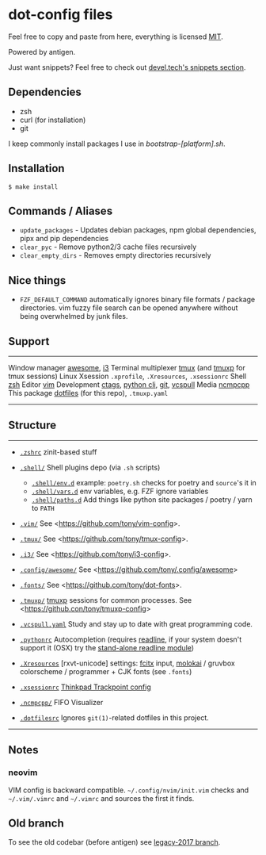 # dot-config files

Feel free to copy and paste from here, everything is licensed [MIT].

Powered by antigen.

Just want snippets? Feel free to check out [devel.tech\'s snippets section].

[mit]: http://opensource.org/licenses/MIT
[devel.tech\'s snippets section]: https://devel.tech/snippets/

## Dependencies

- zsh
- curl (for installation)
- git

I keep commonly install packages I use in _bootstrap-\[platform\].sh_.

## Installation

```{.sh}
$ make install
```

## Commands / Aliases

- `update_packages` - Updates debian packages, npm global dependencies, pipx and pip dependencies
- `clear_pyc` - Remove python2/3 cache files recursively
- `clear_empty_dirs` - Removes empty directories recursively

## Nice things

- `FZF_DEFAULT_COMMAND` automatically ignores binary file formats / package directories. vim fuzzy
  file search can be opened anywhere without being overwhelmed by junk files.

## Support

---

Window manager [awesome], [i3]
Terminal multiplexer [tmux] (and [tmuxp] for tmux sessions)
Linux Xsession `.xprofile`, `.Xresources`, `.xsessionrc`
Shell [zsh]
Editor [vim]
Development [ctags], [python cli], [git], [vcspull]
Media [ncmpcpp]
This package [dotfiles] (for this repo), `.tmuxp.yaml`

---

[awesome]: http://awesome.naquadah.org/
[i3]: http://i3wm.org/
[tmux]: http://tmux.sourceforge.net/
[tmuxp]: https://github.com/tony/tmuxp
[zsh]: http://www.zsh.org/
[vim]: http://www.vim.org/
[ctags]: http://ctags.sourceforge.net/
[python cli]: https://docs.python.org/2/using/cmdline.html
[git]: http://git-scm.com/
[vcspull]: https://github.com/tony/vcspull
[ncmpcpp]: http://ncmpcpp.rybczak.net/
[dotfiles]: https://pypi.org/project/dotfiles/

## Structure

---

- [`.zshrc`](.zshrc) zinit-based stuff
- [`.shell/`](.shell/) Shell plugins depo (via `.sh` scripts)

     - [`.shell/env.d`](.shell/env.d) example: `poetry.sh` checks for poetry and `source`'s it in
     - [`.shell/vars.d`](.shell/env.d) env variables, e.g. FZF ignore variables
     - [`.shell/paths.d`](.shell/paths.d) Add things like python site packages / poetry / yarn to
       `PATH`

- [`.vim/`](.vim/) See \<<https://github.com/tony/vim-config>\>.
- [`.tmux/`](.tmux/) See \<<https://github.com/tony/tmux-config>\>.
- [`.i3/`](.i3) See \<<https://github.com/tony/i3-config>\>.
- [`.config/awesome/`](.config/awesome/) See \<<https://github.com/tony/.config/awesome>\>
- [`.fonts/`](.fonts/) See \<<https://github.com/tony/dot-fonts>\>.
- [`.tmuxp/`](.tmuxp/) [tmuxp] sessions for common processes. See \<<https://github.con/tony/tmuxp-config>\>
- [`.vcspull.yaml`](.vcspull.yaml) Study and stay up to date with great programming code.
- [`.pythonrc`](.pythonrc) Autocompletion (requires [readline], if your system doesn\'t support it (OSX) try the [stand-alone readline module])
- [`.Xresources`](.Xresources) [rxvt-unicode] settings: [fcitx] input, [molokai] / gruvbox colorscheme / programmer + CJK fonts (see `.fonts`)
- [`.xsessionrc`](.xsessionrc) [Thinkpad Trackpoint config]
- [`.ncmpcpp/`](.ncmpcpp/) FIFO Visualizer
- [`.dotfilesrc`](.dotfilesrc) Ignores `git(1)`-related dotfiles in this project.

---

[tmuxp]: https://github.com/tony/tmuxp
[readline]: https://docs.python.org/2/library/readline.html
[stand-alone readline module]: https://pypi.python.org/pypi/readline
[fcitx]: https://fcitx-im.org/wiki/Fcitx
[molokai]: https://github.com/tomasr/molokai
[thinkpad trackpoint config]: http://www.thinkwiki.org/wiki/How_to_configure_the_TrackPoint

## Notes

### neovim

VIM config is backward compatible. `~/.config/nvim/init.vim` checks and `~/.vim/.vimrc` and
`~/.vimrc` and sources the first it finds.

## Old branch

To see the old codebar (before antigen) see [legacy-2017 branch].

[legacy-2017 branch]: https://github.com/tony/.dot-config/tree/legacy-2017
